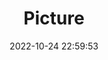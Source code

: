 ---
weight: 1
images:
- /images/edited/86.jpeg
title: Picture
date: 2022-10-24 22:59:53
tags: [luminar neo,work]
---